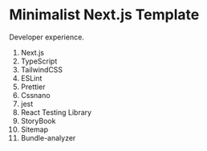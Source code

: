 # Minimalist Next.js Template

Developer experience.

1. Next.js
2. TypeScript
3. TailwindCSS
4. ESLint
5. Prettier
6. Cssnano
7. jest
8. React Testing Library
9. StoryBook
10. Sitemap
11. Bundle-analyzer
